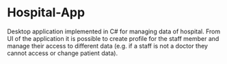 # Hospital-App

Desktop application implemented in C# for managing data of hospital. From UI of the application it is possible to create profile for the staff member and manage their access to different data (e.g. if a staff is not a doctor they cannot access or change patient data).
